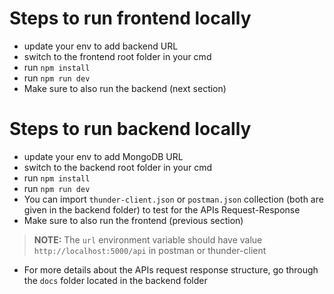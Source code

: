 # Steps to run frontend locally

- update your env to add backend URL
- switch to the frontend root folder in your cmd
- run `npm install`
- run `npm run dev`
- Make sure to also run the backend (next section)

# Steps to run backend locally

- update your env to add MongoDB URL
- switch to the backend root folder in your cmd
- run `npm install`
- run `npm run dev`
- You can import `thunder-client.json` or `postman.json` collection (both are given in the backend folder) to test for the APIs Request-Response
- Make sure to also run the frontend (previous section)

> **NOTE:** The `url` environment variable should have value `http://localhost:5000/api` in postman or thunder-client

- For more details about the APIs request response structure, go through the `docs` folder located in the backend folder